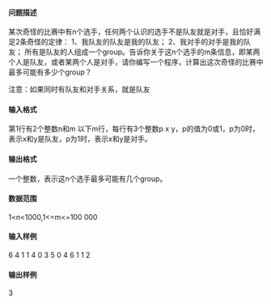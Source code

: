 #### 问题描述

某次奇怪的比赛中有n个选手，任何两个认识的选手不是队友就是对手，且恰好满足2条奇怪的定律：
1、我队友的队友是我的队友；
2、我对手的对手是我的队友；
所有是队友的人组成一个group。告诉你关于这n个选手的m条信息，即某两个人是队友，或者某两个人是对手，请你编写一个程序，计算出这次奇怪的比赛中最多可能有多少个group？

注意：如果同时有队友和对手关系，就是队友

#### 输入格式

第1行有2个整数n和m
以下m行，每行有3个整数p x y，p的值为0或1，p为0时，表示x和y是队友，p为1时，表示x和y是对手。

#### 输出格式

一个整数，表示这n个选手最多可能有几个group。

#### 数据范围

1<n<1000,1<=m<=100 000

#### 输入样例

6 4
1 1 4
0 3 5
0 4 6
1 1 2

#### 输出样例

3